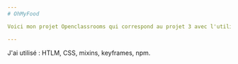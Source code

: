 ```yaml
---
# OhMyFood

Voici mon projet Openclassrooms qui correspond au projet 3 avec l'utilisation de SASS 

---
```


J'ai utilisé : HTLM, CSS, mixins, keyframes, npm. 